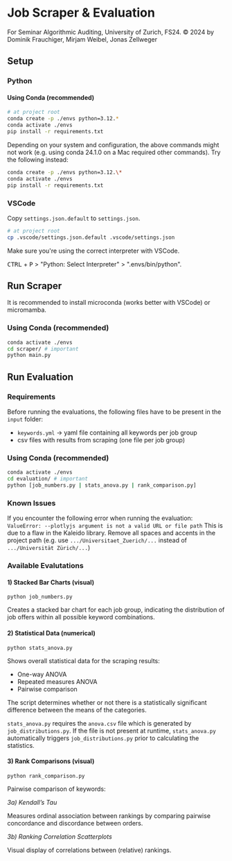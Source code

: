 # Job Scraper & Evaluation

For Seminar Algorithmic Auditing, University of Zurich, FS24.
&copy; 2024 by Dominik Frauchiger, Mirjam Weibel, Jonas Zellweger

## Setup

### Python

#### Using Conda (recommended)

```sh
# at project root
conda create -p ./envs python=3.12.*
conda activate ./envs
pip install -r requirements.txt
```

Depending on your system and configuration, the above commands might not work (e.g. using conda 24.1.0 on a Mac required other commands).
Try the following instead:

```sh
conda create -p ./envs python=3.12.\*
conda activate ./envs
pip install -r requirements.txt
```


### VSCode

Copy `settings.json.default` to `settings.json`.

```sh
# at project root
cp .vscode/settings.json.default .vscode/settings.json
```

Make sure you're using the correct interpreter with VSCode.

<kbd>CTRL</kbd> + <kbd>P</kbd> > "Python: Select Interpreter" > ".envs/bin/python".

## Run Scraper

It is recommended to install microconda (works better with VSCode) or micromamba.

### Using Conda (recommended)

```sh
conda activate ./envs
cd scraper/ # important
python main.py
```

## Run Evaluation

### Requirements

Before running the evaluations, the following files have to be present in the `input` folder:
- `keywords.yml` &rarr; yaml file containing all keywords per job group
- csv files with results from scraping (one file per job group)

### Using Conda (recommended)

```sh
conda activate ./envs
cd evaluation/ # important
python [job_numbers.py | stats_anova.py | rank_comparison.py]
```

### Known Issues

If you encounter the following error when running the evaluation:
`ValueError: --plotlyjs argument is not a valid URL or file path`
This is due to a flaw in the Kaleido library.  Remove all spaces and accents in the project path
(e.g. use `.../Universitaet_Zuerich/...` instead of `.../Universität Zürich/...`)


### Available Evalutations

#### 1) Stacked Bar Charts (visual)
`python job_numbers.py`

Creates a stacked bar chart for each job group, indicating the distribution of job offers within all possible
keyword combinations.

#### 2) Statistical Data (numerical)
`python stats_anova.py`

Shows overall statistical data for the scraping results:
- One-way ANOVA
- Repeated measures ANOVA
- Pairwise comparison

The script determines whether or not there is a  statistically significant difference between the means of the
categories.

`stats_anova.py` requires the `anova.csv` file which is generated by `job_distributions.py`.
If the file is not present at runtime, `stats_anova.py` automatically triggers `job_distributions.py`
prior to calculating the statistics.

#### 3) Rank Comparisons (visual)
`python rank_comparison.py`

Pairwise comparison of keywords:

*3a) Kendall’s Tau*

Measures ordinal association between rankings by comparing pairwise concordance and discordance between orders.

*3b) Ranking Correlation Scatterplots*

Visual display of correlations between (relative) rankings.



